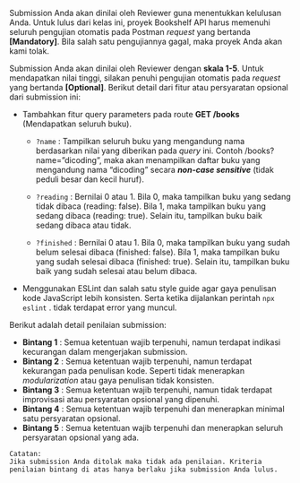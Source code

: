 Submission Anda akan dinilai oleh Reviewer guna menentukkan kelulusan Anda. Untuk lulus dari kelas ini, proyek Bookshelf API harus memenuhi seluruh pengujian otomatis pada Postman *request* yang bertanda **[Mandatory]**. Bila salah satu pengujiannya gagal, maka proyek Anda akan kami tolak.

Submission Anda akan dinilai oleh Reviewer dengan **skala 1-5**. Untuk mendapatkan nilai tinggi, silakan penuhi pengujian otomatis pada *request* yang bertanda **[Optional]**. Berikut detail dari fitur atau persyaratan opsional dari submission ini:

- Tambahkan fitur query parameters pada route **GET /books** (Mendapatkan seluruh buku).

  - `?name` : Tampilkan seluruh buku yang mengandung nama berdasarkan nilai yang diberikan pada *query* ini. Contoh /books?name=”dicoding”, maka akan menampilkan daftar buku yang mengandung nama “dicoding” secara ***non-case sensitive***  (tidak peduli besar dan kecil huruf).
  
  - `?reading` : Bernilai 0 atau 1. Bila 0, maka tampilkan buku yang sedang tidak dibaca (reading: false). Bila 1, maka tampilkan buku yang sedang dibaca (reading: true). Selain itu, tampilkan buku baik sedang dibaca atau tidak.

  - `?finished` : Bernilai 0 atau 1. Bila 0, maka tampilkan buku yang sudah belum selesai dibaca (finished: false). Bila 1, maka tampilkan buku yang sudah selesai dibaca (finished: true). Selain itu, tampilkan buku baik yang sudah selesai atau belum dibaca.

- Menggunakan ESLint dan salah satu style guide agar gaya penulisan kode JavaScript lebih konsisten. Serta ketika dijalankan perintah `npx eslint` . tidak terdapat error yang muncul.

Berikut adalah detail penilaian submission:

- **Bintang 1** : Semua ketentuan wajib terpenuhi, namun terdapat indikasi kecurangan dalam mengerjakan submission.
- **Bintang 2** : Semua ketentuan wajib terpenuhi, namun terdapat kekurangan pada penulisan kode. Seperti tidak menerapkan *modularization* atau gaya penulisan tidak konsisten.
- **Bintang 3** : Semua ketentuan wajib terpenuhi, namun tidak terdapat improvisasi atau persyaratan opsional yang dipenuhi.
- **Bintang 4** : Semua ketentuan wajib terpenuhi dan menerapkan minimal satu persyaratan opsional.
- **Bintang 5** : Semua ketentuan wajib terpenuhi dan menerapkan seluruh persyaratan opsional yang ada.

```
Catatan:
Jika submission Anda ditolak maka tidak ada penilaian. Kriteria penilaian bintang di atas hanya berlaku jika submission Anda lulus.
```